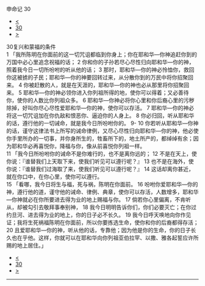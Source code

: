 ﻿





 申命记 30




* [<](bible/DEU29.md)
* [30](bible/DEU.md)
* [>](bible/DEU31.md)



 
30复兴和蒙福的条件  
1 「我所陈明在你面前的这一切咒诅都临到你身上；你在耶和华—你神追赶你到的万国中必心里追念祝福的话； 
2 你和你的子孙若尽心尽性归向耶和华—你的神，照着我今日一切所吩咐的听从他的话； 
3 那时，耶和华—你的神必怜恤你，救回你这被掳的子民；耶和华—你的神要回转过来，从分散你到的万民中将你招聚回来。 
4 你被赶散的人，就是在天涯的，耶和华—你的神也必从那里将你招聚回来。 
5 耶和华—你的神必领你进入你列祖所得的地，使你可以得着；又必善待你，使你的人数比你列祖众多。 
6 耶和华—你神必将你心里和你后裔心里的污秽除掉，好叫你尽心尽性爱耶和华—你的神，使你可以存活。 
7 耶和华—你的神必将这一切咒诅加在你仇敌和恨恶你、逼迫你的人身上。 
8 你必归回，听从耶和华的话，遵行他的一切诫命，就是我今日所吩咐你的。 
9-
10 你若听从耶和华—你神的话，谨守这律法书上所写的诫命律例，又尽心尽性归向耶和华—你的神，他必使你手里所办的一切事，并你身所生的，牲畜所下的，地土所产的，都绰绰有余；因为耶和华必再喜悦你，降福与你，像从前喜悦你列祖一样。  
11 「我今日所吩咐你的诫命不是你难行的，也不是离你远的； 
12 不是在天上，使你说：『谁替我们上天取下来，使我们听见可以遵行呢？』 
13 也不是在海外，使你说：『谁替我们过海取了来，使我们听见可以遵行呢？』 
14 这话却离你甚近，就在你口中，在你心里，使你可以遵行。  
15 「看哪，我今日将生与福，死与祸，陈明在你面前。 
16 吩咐你爱耶和华—你的神，遵行他的道，谨守他的诫命、律例、典章，使你可以存活，人数增多，耶和华—你神就必在你所要进去得为业的地上赐福与你。 
17 倘若你心里偏离，不肯听从，却被勾引去敬拜事奉别神， 
18 我今日明明告诉你们，你们必要灭亡；在你过约旦河、进去得为业的地上，你的日子必不长久。 
19 我今日呼天唤地向你作见证；我将生死祸福陈明在你面前，所以你要拣选生命，使你和你的后裔都得存活； 
20 且爱耶和华—你的神，听从他的话，专靠他；因为他是你的生命，你的日子长久也在乎他。这样，你就可以在耶和华向你列祖亚伯拉罕、以撒、雅各起誓应许所赐的地上居住。」 
* [<](bible/DEU29.md)
* [30](bible/DEU.md)
* [>](bible/DEU31.md)





---









